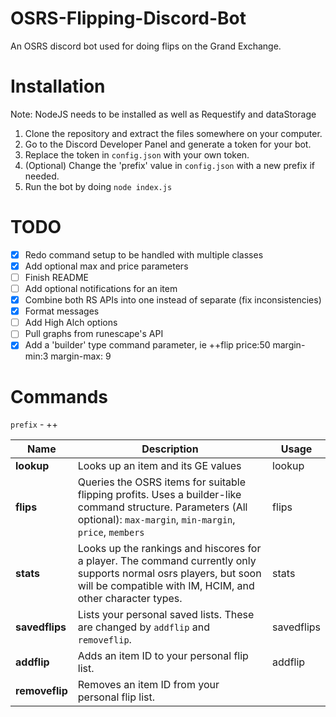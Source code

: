 # OSRS-Flipping-Discord-Bot
An OSRS discord bot used for doing flips on the Grand Exchange. 

# Installation 
Note: NodeJS needs to be installed as well as Requestify and dataStorage
1. Clone the repository and extract the files somewhere on your computer.
2. Go to the Discord Developer Panel and generate a token for your bot.
3. Replace the token in `config.json` with your own token.
4. (Optional) Change the 'prefix' value in `config.json` with a new prefix if needed. 
5. Run the bot by doing `node index.js`

# TODO
- [x] Redo command setup to be handled with multiple classes 
- [x] Add optional max and price parameters 
- [ ] Finish README
- [ ] Add optional notifications for an item 
- [x] Combine both RS APIs into one instead of separate (fix inconsistencies)
- [x] Format messages 
- [ ] Add High Alch options 
- [ ] Pull graphs from runescape's API <optional>
- [x] Add a 'builder' type command parameter, ie ++flip price:50 margin-min:3 margin-max: 9

# Commands
`prefix` - ++

| Name           | Description                                                                                                                                                                                                                                                                                                                                | Usage              |
|----------------|--------------------------------------------------------------------------------------------------------------------------------------------------------------------------------------------------------------------------------------------------------------------------------------------------------------------------------------------|--------------------|
| **lookup**     | Looks up an item and its GE values                                                                                                                                                                                                                                                                                                         | lookup <id>        |
| **flips**      | Queries the OSRS items for suitable flipping profits. Uses a builder-like command structure. Parameters (All optional): `max-margin`, `min-margin`, `price`, `members` | flips <parameters> |
| **stats**      | Looks up the rankings and hiscores for a player. The command currently only supports normal  osrs players, but soon will be compatible with IM, HCIM, and other character types.                                                                                                                                                           | stats <name>       |
| **savedflips** | Lists your personal saved lists. These are changed by `addflip` and `removeflip`.                                                                                                                                                                                                                                                          | savedflips         |
| **addflip**    | Adds an item ID to your personal flip list.                                                                                                                                                                                                                                                                                                | addflip <id>       |
| **removeflip** | Removes an item ID from your personal flip list.            
